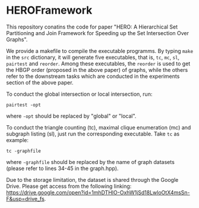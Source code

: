 # HEROFramework
This repository conatins the code for paper "HERO: A Hierarchical Set Partitioning and Join Framework for Speeding up the Set Intersection Over Graphs".

We provide a makefile to compile the executable programms. By typing ```make``` in the ```src``` dictionary, it will generate five executables, that is, ```tc```, ```mc```, ```sl```, ```pairtest``` and ```reorder```. Among these executables, the ```reorder``` is used to get the HBGP order (proposed in the above paper) of graphs, while the others refer to the downstream tasks which are conducted in the experiments section of the above paper.

To conduct the global intersection or local intersection, run:
```
pairtest -opt
```
where ```-opt``` should be replaced by "global" or "local".

To conduct the triangle counting (tc), maximal clique enumeration (mc) and subgraph listing (sl), just run the corresponding executable. Take ```tc``` as example:
```
tc -graphfile
```
where  ```-graphfile``` should be replaced by the name of graph datasets (please refer to lines 34-45 in the graph.hpp).

Due to the storage limitation, the dataset is shared through the Google Drive. Please get access from the following linking: https://drive.google.com/open?id=1mhDTHIO-OxhW1jSd18LwloOtX4msSn-F&usp=drive_fs.
